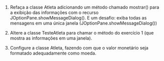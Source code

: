 1. Refaça a classe Atleta adicionando um método chamado mostrar() para a exibição das informações
   com o recurso JOptionPane.showMessageDialog(). E um desafio: exiba todas as mensagens em uma
   única janela (JOptionPane.showMessageDialog())

2. Altere a classe TesteAtleta para chamar o método do exercício 1 (que mostra as informações em uma janela).

3. Configure a classe Atleta, fazendo com que o valor monetário seja formatado adequadamente como moeda.
